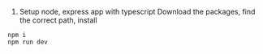 1. Setup node, express app with typescript
Download the packages, find the correct path, install

```
npm i
npm run dev
```
